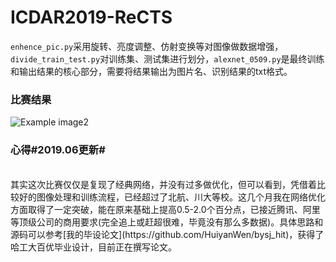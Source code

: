 # ICDAR2019-ReCTS
`enhence_pic.py`采用旋转、亮度调整、仿射变换等对图像做数据增强，`divide_train_test.py`对训练集、测试集进行划分，`alexnet_0509.py`是最终训练和输出结果的核心部分，需要将结果输出为图片名、识别结果的txt格式。

<h3>比赛结果</h3>

![Example image2](https://github.com/HuiyanWen/ICDAR2019-ReCTS/blob/master/1.png)  

<h3>心得#2019.06更新#</h3>
<br>其实这次比赛仅仅是复现了经典网络，并没有过多做优化，但可以看到，凭借着比较好的图像处理和训练流程，已经超过了北航、川大等校。这几个月我在网络优化方面取得了一定突破，能在原来基础上提高0.5-2.0个百分点，已接近腾讯、阿里等顶级公司的商用要求(完全追上或赶超很难，毕竟没有那么多数据)。具体思路和源码可以参考[我的毕设论文](https://github.com/HuiyanWen/bysj_hit)，获得了哈工大百优毕业设计，目前正在撰写论文。</br>
